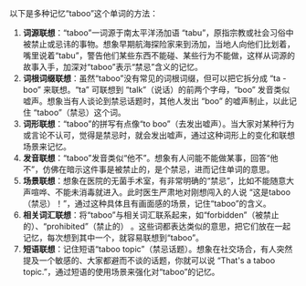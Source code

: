 以下是多种记忆“taboo”这个单词的方法：
1. **词源联想**：“taboo”一词源于南太平洋汤加语 “tabu”，原指宗教或社会习俗中被禁止或忌讳的事物。想象早期航海探险家来到汤加，当地人向他们比划着，嘴里说着“tabu”，警告他们某些东西不能碰、某些行为不能做，这样从词源的故事入手，加深对“taboo”表示“禁忌”含义的记忆。
2. **词根词缀联想**：虽然“taboo”没有常见的词根词缀，但可以把它拆分成 “ta - boo” 来联想。“ta” 可联想到 “talk”（说话）的前两个字母，“boo” 发音类似嘘声。想象当有人谈论到禁忌话题时，其他人发出 “boo” 的嘘声制止，以此记住 “taboo”（禁忌）这个词。
3. **词形联想**：“taboo”的拼写有点像“to boo”（去发出嘘声）。当大家对某种行为或言论不认可，觉得是禁忌时，就会发出嘘声，通过这种词形上的变化和联想场景来记忆。
4. **发音联想**：“taboo”发音类似“他不”。想象有人问能不能做某事，回答“他不”，仿佛在暗示这件事是被禁止的，是个禁忌，进而记住单词的意思。
5. **场景联想**：想象在医院的无菌手术室，有非常明确的“禁忌”，比如不能随意大声喧哗、不能未消毒就进入。此时医生严肃地对刚想闯入的人说 “这是taboo（禁忌）！”，通过这种具体且有画面感的场景，记住“taboo”的含义。
6. **相关词汇联想**：将“taboo”与相关词汇联系起来，如“forbidden”（被禁止的）、“prohibited”（禁止的） 。这些词都表达类似的意思，把它们放在一起记忆，每次想到其中一个，就容易联想到“taboo”。
7. **短语联想**：记住短语“taboo topic”（禁忌话题）。想象在社交场合，有人突然提及一个敏感的、大家都避而不谈的话题，你就可以说 “That's a taboo topic.”，通过短语的使用场景来强化对“taboo”的记忆。 